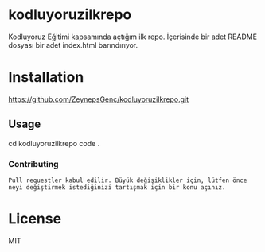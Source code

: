 # kodluyoruzilkrepo
Kodluyoruz Eğitimi kapsamında açtığım ilk repo. İçerisinde bir adet README dosyası bir adet index.html barındırıyor.
    
</head>
<body>
    <h1>Installation</h1>

 https://github.com/ZeynepsGenc/kodluyoruzilkrepo.git

</head>
<body>
    <h2>Usage</h2>
    
  cd kodluyoruzilkrepo
code .

</head>
<body>
    <h3>Contributing</h3>

    Pull requestler kabul edilir. Büyük değişiklikler için, lütfen önce neyi değiştirmek istediğinizi tartışmak için bir konu açınız.

</head>
<body>
    <h1>License</h1>

MIT



